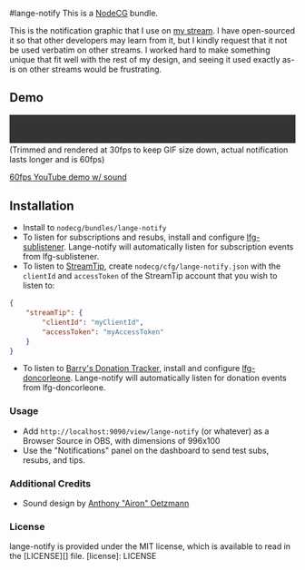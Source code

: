 #lange-notify
This is a [NodeCG](http://github.com/nodecg/nodecg) bundle.

This is the notification graphic that I use on [my stream](http://twitch.tv/langeh).
I have open-sourced it so that other developers may learn from it, but I kindly request that it not be used verbatim
on other streams. I worked hard to make something unique that fit well with the rest of my design, and seeing it used
exactly as-is on other streams would be frustrating.

## Demo
<img src="sample.gif?raw=true"/>
(Trimmed and rendered at 30fps to keep GIF size down, actual notification lasts longer and is 60fps)

[60fps YouTube demo w/ sound](https://www.youtube.com/watch?v=yMC4vuoset8)

## Installation
- Install to `nodecg/bundles/lange-notify`
- To listen for subscriptions and resubs, install and configure [lfg-sublistener](https://github.com/SupportClass/lfg-sublistener).
Lange-notify will automatically listen for subscription events from lfg-sublistener.
- To listen to [StreamTip](https://streamtip.com), create `nodecg/cfg/lange-notify.json` with the `clientId` and `accessToken` of the 
StreamTip account that you wish to listen to:
```json
{
    "streamTip": {
        "clientId": "myClientId",
        "accessToken": "myAccessToken"
    }
}
```
- To listen to [Barry's Donation Tracker](http://don.barrycarlyon.co.uk/), install and configure [lfg-doncorleone](https://github.com/SupportClass/lfg-doncorleone).
Lange-notify will automatically listen for donation events from lfg-doncorleone.

### Usage
- Add `http://localhost:9090/view/lange-notify` (or whatever) as a Browser Source in OBS, with dimensions of 996x100
- Use the "Notifications" panel on the dashboard to send test subs, resubs, and tips.

### Additional Credits
- Sound design by [Anthony "Airon" Oetzmann](http://aironaudio.weebly.com/) 

### License
lange-notify is provided under the MIT license, which is available to read in the [LICENSE][] file.
[license]: LICENSE
